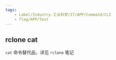 ```yaml
---
tags:
    - Label/Industry-工业科学/IT/APP/Command/CLI
    - flag/APP/Text
---
```


## rclone cat

`cat` 命令替代品，详见 `rclone` 笔记